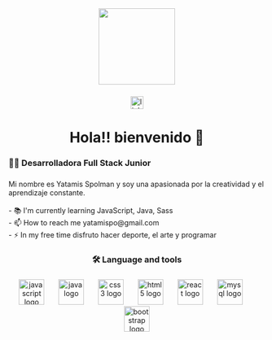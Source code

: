 <div align="center">
  <img height="150" src="https://media1.giphy.com/media/Qc0BxWM9TxljvJug2x/200w.webp?cid=ecf05e47jrwxi52ln4b03y01fvdpzrsos5t9zbpa43fghpil&ep=v1_gifs_search&rid=200w.webp&ct=g"  />
</div>

###

<div align="center">
  <a href="https://www.linkedin.com/in/yatamis-spolman-89b243267/" target="_blank">
    <img src="https://img.shields.io/static/v1?message=LinkedIn&logo=linkedin&label=&color=0077B5&logoColor=white&labelColor=&style=for-the-badge" height="25" alt="linkedin logo"  />
  </a>
</div>

###

<h1 align="center">Hola!! bienvenido 👋</h1>

###

<h3 align="left">👩‍💻  Desarrolladora Full Stack Junior</h3>

###

<p align="left">Mi nombre es Yatamis Spolman y soy una apasionada por la creatividad y el aprendizaje constante.<br><br>- 📚 I'm currently learning JavaScript, Java, Sass<br>- 📫 How to reach me yatamispo@gmail.com<br>- ⚡ In my free time disfruto hacer deporte, el arte y programar</p>

###

<h3 align="center">🛠 Language and tools</h3>

###

<div align="center">
  <img src="https://cdn.jsdelivr.net/gh/devicons/devicon/icons/javascript/javascript-original.svg" height="50" alt="javascript logo"  />
  <img width="20" />
  <img src="https://cdn.jsdelivr.net/gh/devicons/devicon/icons/java/java-original.svg" height="50" alt="java logo"  />
  <img width="20" />
  <img src="https://cdn.jsdelivr.net/gh/devicons/devicon/icons/css3/css3-original.svg" height="50" alt="css3 logo"  />
  <img width="20" />
  <img src="https://cdn.jsdelivr.net/gh/devicons/devicon/icons/html5/html5-original.svg" height="50" alt="html5 logo"  />
  <img width="20" />
  <img src="https://cdn.jsdelivr.net/gh/devicons/devicon/icons/react/react-original.svg" height="50" alt="react logo"  />
  <img width="20" />
  <img src="https://cdn.jsdelivr.net/gh/devicons/devicon/icons/mysql/mysql-original.svg" height="50" alt="mysql logo"  />
  <img width="20" />
  <img src="https://skillicons.dev/icons?i=bootstrap" height="50" alt="bootstrap logo"  />
</div>
